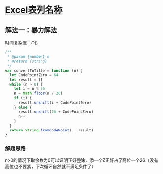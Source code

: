 # [Excel表列名称](https://leetcode-cn.com/problems/excel-sheet-column-title/description/)

## 解法一：暴力解法

时间复杂度：$O()$

```javascript
/**
 * @param {number} n
 * @return {string}
 */
var convertToTitle = function (n) {
  let CodePointZero = 64
  let result = []
  while (n > 0) {
    let i = n % 26
    n = Math.floor(n / 26)
    if (i) {
      result.unshift(i + CodePointZero)
    } else {
      result.unshift(26 + CodePointZero)
      n--
    }
  }
  return String.fromCodePoint(...result)
}
```



### 解题思路

n>0的情况下取余数为0可以证明正好整除，添一个Z正好占了高位一个26（没有高位也不要紧，下次循环自然就不满足条件了）